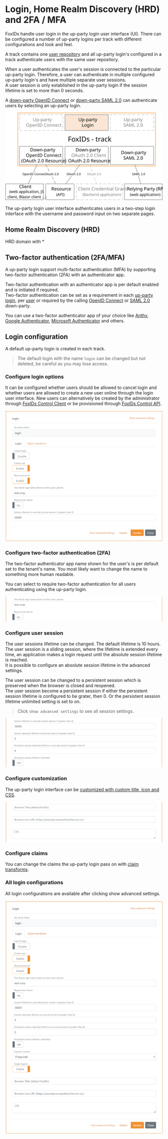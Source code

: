 # Login, Home Realm Discovery (HRD) and 2FA / MFA
FoxIDs handle user login in the up-party login user interface (UI). There can be configured a number of up-party logins per track with different configurations and look and feel.

A track contains one [user repository](users.md#user-repository) and all up-party login's configured in a track authenticate users with the same user repository.

When a user authenticates the user's session is connected to the particular up-party login. Therefore, a user can authenticate in multiple configured up-party login's and have multiple separate user sessions.  
A user session is only established in the up-party login if the session lifetime is set to more than 0 seconds.

A [down-party OpenID Connect](down-party-oauth-2.0-oidc.md) or [down-party SAML 2.0](down-party-saml-2.0.md) can authenticate users by selecting an up-party login.

![FoxIDs login](images/parties-login.svg)

The up-party login user interface authenticates users in a two-step login interface with the username and password input on two separate pages.

## Home Realm Discovery (HRD)

HRD domain with *


## Two-factor authentication (2FA/MFA)
A up-party login support multi-factor authentication (MFA) by supporting two-factor authentication (2FA) with an authenticator app.

Two-factor authentication with an authenticator app is per default enabled and is initiated if required.  
Two-factor authentication can be set as a requirement in each [up-party login](login.md#configure-two-factor-authentication-2fa), per [user](users.md#configure-multi-factor-authentication-mfa) or required by the calling [OpenID Connect](down-party-oidc.md#require-multi-factor-authentication-mfa) or [SAML 2.0](down-party-saml-2.0.md#require-multi-factor-authentication-mfa) down-party.  

You can use a two-factor authenticator app of your choice like [Anthy](https://authy.com/), [Google Authenticator](https://support.google.com/accounts/answer/1066447), [Microsoft Authenticator](https://www.microsoft.com/en-us/security/mobile-authenticator-app) and others.

## Login configuration
A default up-party login is created in each track. 

> The default login with the name `login` can be changed but not deleted, be careful as you may lose access.

### Configure login options
It can be configured whether users should be allowed to cancel login and whether users are allowed to create a new user online through the login user interface. New users can alternatively be created by the administrator through [FoxIDs Control Client](control.md#foxids-control-client) or be provisioned through [FoxIDs Control API](control.md#foxids-control-api).

![Configure Login](images/configure-login.png)

### Configure two-factor authentication (2FA)
The two-factor authenticator app name shown for the user's is per default set to the tenant's name. You most likely want to change the name to something more human readable.

You can select to require two-factor authentication for all users authenticating using the up-party login. 

![Configure Login](images/configure-login-2fa.png)


### Configure user session
The user sessions lifetime can be changed. The default lifetime is 10 hours. 
The user session is a sliding session, where the lifetime is extended every time, an application makes a login request until the absolute session lifetime is reached.  
It is possible to configure an absolute session lifetime in the advanced settings.

The user session can be changed to a persistent session which is preserved when the browser is closed and reopened.  
The user session become a persistent session if either the persistent session lifetime is configured to be grater, then 0. Or the persistent session lifetime unlimited setting is set to on.

> Click `show advanced settings` to see all session settings.

![Configure Login](images/configure-login-session.png)


### Configure customization
The up-party login interface can be [customized with custom title, icon and CSS](title-icon-css).

![Configure Login](images/configure-login-customization.png)

### Configure claims
You can change the claims the up-party login pass on with [claim transforms](claim-transform.md).

### All login configurations
All login configurations are available after clicking show advanced settings.

![Configure Login](images/configure-login-advanced.png)
